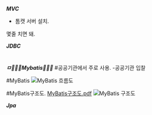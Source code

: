 

***MVC***
 - 톰캣 서버 설치.

몇줄 치면 돼.

***JDBC***
#




***ㅁ💎💎💎Mybatis💎💎💎***
#공공기관에서 주로 사용.
-공공기관 입찰 

#MyBatis
![MyBatis 흐름도](https://github.com/user-attachments/assets/8e10b7bb-adce-447b-89eb-910ac7108302)




#MyBatis구조도.
[MyBatis구조도.pdf](https://github.com/user-attachments/files/18515471/MyBatis.pdf)
![MyBatis 구조도](https://github.com/user-attachments/assets/4c2661f9-ff59-4b74-a807-6008566d5c36)













***Jpa***
#
